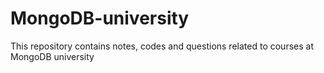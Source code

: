 # MongoDB-university
This repository contains notes, codes and questions related to courses at MongoDB university
